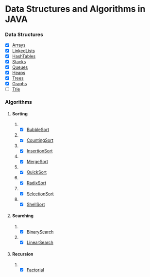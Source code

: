 # Data Structures and Algorithms in JAVA


### Data Structures

- [x] [Arrays](data_structures/arrays)
- [x] [LinkedLists](data_structures/linked_lists)
- [x] [HashTables](data_structures/hashtables)
- [x] [Stacks](data_structures/stacks)
- [x] [Queues](data_structures/queues)
- [x] [Heaps](data_structures/heaps)
- [x] [Trees](data_structures/trees)
- [x] [Graphs](data_structures/graphs)
- [ ] [Trie](data_structures/tries)

### Algorithms
1. #### Sorting
    1. - [x] [BubbleSort](algorithms/sort/BubbleSort.java)
    2. - [x] [CountingSort](algorithms/sort/CountingSort.java)
    3. - [x] [InsertionSort](algorithms/sort/InsertionSort.java)
    4. - [x] [MergeSort](algorithms/sort/MergeSort.java)
    5. - [x] [QuickSort](algorithms/sort/QuickSort.java)
    6. - [x] [RadixSort](algorithms/sort/RadixSort.java)
    7. - [x] [SelectionSort](algorithms/sort/SelectionSort.java)
    8. - [x] [ShellSort](algorithms/sort/ShellSort.java)

2. #### Searching
    1. - [x] [BinarySearch](algorithms/search/BinarySearch.java)
    2. - [x] [LinearSearch](algorithms/search/LinearSearch.java)

3. #### Recursion
    1. - [x] [Factorial](algorithms/recursion/Factorial.java)
